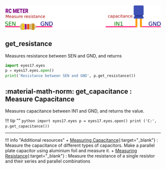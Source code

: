 
![](../images/rc.png)

## get_resistance

Measures resistance between SEN and GND, and returns

```python
import eyes17.eyes
p = eyes17.eyes.open()
print('Resistance between SEN and GND', p.get_resistance())
```



## :material-math-norm: get_capacitance : Measure Capacitance 

Measures capacitance between IN1 and GND, and returns the value.



!!! tip ""
	```python
	import eyes17.eyes
	p = eyes17.eyes.open()
	print ('C:', p.get_capacitance())
	```


<hr>

!!! info "Additional resources"
	+ [Measuring Capacitance](https://expeyes.in/experiments/GetStart/measureCAP.html){:target="_blank"} : Measure the capacitance of different types of capacitors. Make a parallel plate capacitor using aluminium foil and measure it.
	+ [Measuring Resistance](https://expeyes.in/experiments/GetStart/measureRES.html){:target="_blank"} : Measure the resistance of a single resistor and their series and parallel combinations
